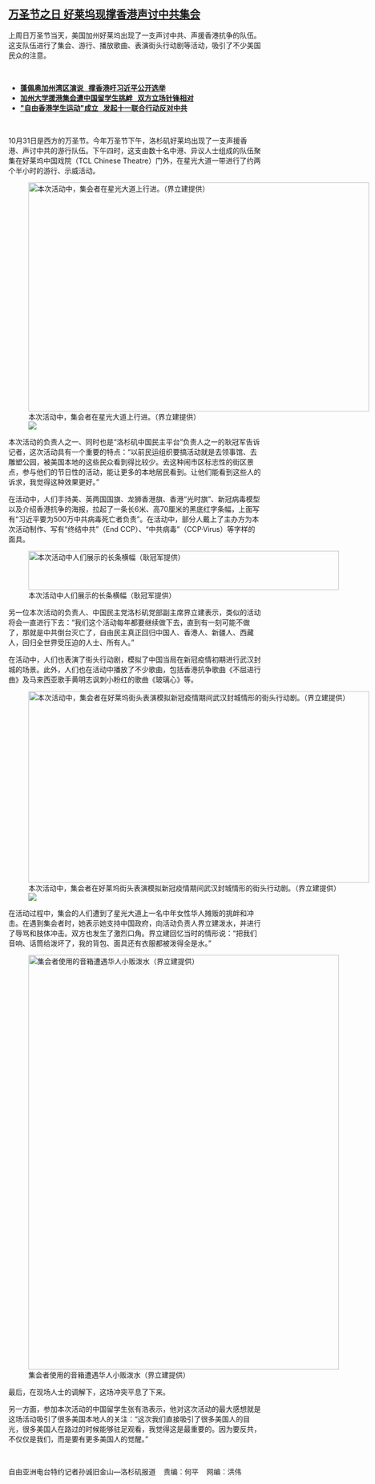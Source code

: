 <!--1635793035000-->
[万圣节之日   好莱坞现撑香港声讨中共集会](https://www.rfa.org/mandarin/yataibaodao/gangtai/sc2-11012021132646.html)
------

<p></p><p>上周日万圣节当天，美国加州好莱坞出现了一支声讨中共、声援香港抗争的队伍。这支队伍进行了集会、游行、播放歌曲、表演街头行动剧等活动，吸引了不少美国民众的注意。</p><p><br/></p><ul><li><a href="https://www.rfa.org/mandarin/yataibaodao/gangtai/sc-10182021152419.html"><strong>蓬佩奥加州湾区演说   撑香港吁习近平公开选举</strong></a></li><li><strong><a href="https://www.rfa.org/mandarin/yataibaodao/renquanfazhi/sc-10052021143104.html">加州大学援港集会遭中国留学生挑衅   双方立场针锋相对</a></strong></li><li><strong><a href="https://www.rfa.org/mandarin/yataibaodao/gangtai/sc2-09302021112107.html">"自由香港学生运动"成立   发起十一联合行动反对中共</a></strong></li></ul><p><br/></p><p><span>10</span><span>月</span><span>31</span><span>日是西方的万圣节。今年万圣节下午，洛杉矶好莱坞出现了一支声援香港、声讨中共的游行队伍。下午四</span><span></span><span>时，这支由数十名中港、异议人士组成的队伍聚集在好莱坞中国戏院（</span><span>TCL Chinese Theatre</span><span>）门外，在星光大道一带进行了约两个半小时的游行、示威活动。</span></p><p><span><figure class="image-richtext image-inline captioned" style="width:680px;"><img alt="本次活动中，集会者在星光大道上行进。（界立建提供）" height="457" src="https://www.rfa.org/mandarin/yataibaodao/gangtai/sc2-11012021132646.html/m1101-sc3.jpg/@@images/18e57c39-47f1-40f6-8843-c7db1c86d9aa.jpeg" title="M1101-SC3.jpg" width="680"/><figcaption class="image-caption">本次活动中，集会者在星光大道上行进。（界立建提供）</figcaption><small></small><div id="zoomattribute"><a data-caption="本次活动中，集会者在星光大道上行进。（界立建提供）" data-fancybox="" href="https://www.rfa.org/mandarin/yataibaodao/gangtai/sc2-11012021132646.html/m1101-sc3.jpg" id="single_image" title="本次活动中，集会者在星光大道上行进。（界立建提供）"><img src="/++plone++rfa-resources/img/icon-zoom.png"/></a></div></figure></span></p><p><span>本次活动的负责人之一、同时也是</span><span>“</span><span>洛杉矶中国民主平台</span><span>”</span><span>负责人之一的耿冠军告诉记者，这次活动具有一个重要的特点：</span><span>“</span><span>以前民运组织要搞活动就是去领事馆、去雕塑公园，被美国本地的这些民众看到得比较少。去这种闹市区标志性的街区景点，参与他们的节日性的活动，能让更多的本地居民看到。让他们能看到这些人的诉求，我觉得这种效果更好。</span><span>”</span></p><p><span>在活动中，人们手持美、英两国国旗、龙狮香港旗、香港</span><span>“</span><span>光时旗</span><span>”</span><span>、新冠病毒模型以及介绍香港抗争的海报，拉起了一条长</span><span>6</span><span>米、高</span><span>70</span><span>厘米的黑底红字条幅，上面写有</span><span>“</span><span>习近平要为</span><span>500</span><span>万中共病毒死亡者负责</span><span>”</span><span>。在活动中，部分人戴上了主办方为本次活动制作、写有</span><span>“</span><span>终结中共</span><span>”</span><span>（</span><span>End CCP</span><span>）、</span><span>“</span><span>中共病毒</span><span>”</span><span>（</span><span>CCP·Virus</span><span>）等字样的面具。</span></p><p><span><figure class="image-richtext image-inline captioned" style="width:620px;"><img alt="本次活动中人们展示的长条横幅（耿冠军提供）" height="78" src="https://www.rfa.org/mandarin/yataibaodao/gangtai/sc2-11012021132646.html/m1101-sc5.jpg/@@images/950d148f-23c1-4de5-8fa6-8714ffbb50b8.jpeg" title="M1101-SC5.jpg" width="620"/><figcaption class="image-caption">本次活动中人们展示的长条横幅（耿冠军提供）</figcaption><small></small></figure></span></p><p><span>另一位本次活动的负责人、中国民主党洛杉矶党部副主席界立建表示，类似的活动将会一直进行下去：</span><span>“</span><span>我们这个活动每年都要继续做下去，直到有一刻可能不做了，那就是中共倒台灭亡了，自由民主真正回归中国人、香港人、新疆人、西藏人，回归全世界受压迫的人士、所有人。</span><span>”</span></p><p><span>在活动中，人们也表演了街头行动剧，模拟了中国当局在新冠疫情初期进行武汉封城的场景。此外，人们也在活动中播放了不少歌曲，包括香港抗争歌曲《不屈进行曲》及马来西亚歌手黄明志讽刺小粉红的歌曲《玻璃心》等。</span></p><p><span><figure class="image-richtext image-inline captioned" style="width:680px;"><img alt="本次活动中，集会者在好莱坞街头表演模拟新冠疫情期间武汉封城情形的街头行动剧。（界立建提供）" height="382" src="https://www.rfa.org/mandarin/yataibaodao/gangtai/sc2-11012021132646.html/m1101-sc2.jpg/@@images/a395d2e9-7469-4c35-8ff8-3207216899d3.jpeg" title="M1101-SC2.jpg" width="680"/><figcaption class="image-caption">本次活动中，集会者在好莱坞街头表演模拟新冠疫情期间武汉封城情形的街头行动剧。（界立建提供）</figcaption><small></small><div id="zoomattribute"><a data-caption="本次活动中，集会者在好莱坞街头表演模拟新冠疫情期间武汉封城情形的街头行动剧。（界立建提供）" data-fancybox="" href="https://www.rfa.org/mandarin/yataibaodao/gangtai/sc2-11012021132646.html/m1101-sc2.jpg" id="single_image" title="本次活动中，集会者在好莱坞街头表演模拟新冠疫情期间武汉封城情形的街头行动剧。（界立建提供）"><img src="/++plone++rfa-resources/img/icon-zoom.png"/></a></div></figure></span></p><p><span>在活动过程中，集会的人们遭到了星光大道上一名中年女性华人摊贩的挑衅和冲击。在遇到集会者时，她表示她支持中国政府，向活动负责人界立建泼水，并进行了辱骂和肢体冲击。双方也发生了激烈口角。界立建回忆当时的情形说：</span><span>“</span><span>把我们音响、话筒给泼坏了，我的背包、面具还有衣服都被泼得全是水。</span><span>”</span></p><p><span><figure class="image-richtext image-inline captioned" style="width:620px;"><img alt="集会者使用的音箱遭遇华人小贩泼水（界立建提供）" height="827" src="https://www.rfa.org/mandarin/yataibaodao/gangtai/sc2-11012021132646.html/m1101-sc4.jpg/@@images/d89679bc-4447-4e59-82e2-c19a4fa3c74c.jpeg" title="M1101-SC4.JPG" width="620"/><figcaption class="image-caption">集会者使用的音箱遭遇华人小贩泼水（界立建提供）</figcaption><small></small></figure></span></p><p><span>最后，在现场人士的调解下，这场冲突平息了下来。</span></p><p><span>另一方面，参加本次活动的中国留学生张有浩表示，他对这次活动的最大感想就是这场活动吸引了很多美国本地人的关注：</span><span>“</span><span>这次我们直接吸引了很多美国人的目光，很多美国人在路过的时候能够驻足观看，我觉得这是最重要的。因为要反共，不仅仅是我们，而是要有更多美国人的觉醒。</span><span>”</span></p><p><br/></p><p><span>自由亚洲电台特约记者孙诚旧金山—洛杉矶报道    责编：何平    网编：洪伟<br/></span></p>
